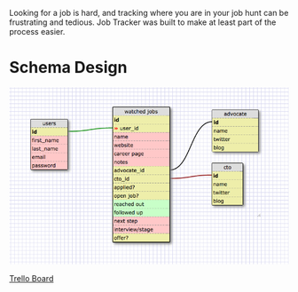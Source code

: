 Looking for a job is hard, and tracking where you are in your job hunt can be frustrating and tedious. Job Tracker was built to make at least part of the process easier.


# Schema Design

![schema design](schema.png)

[Trello Board](https://trello.com/b/GVz5lt8Y/job-tracker-app)